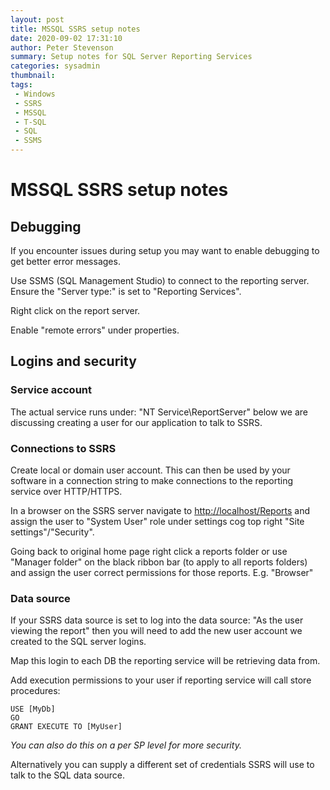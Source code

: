 ```yaml
---
layout: post
title: MSSQL SSRS setup notes
date: 2020-09-02 17:31:10
author: Peter Stevenson
summary: Setup notes for SQL Server Reporting Services
categories: sysadmin
thumbnail:
tags:
 - Windows
 - SSRS
 - MSSQL
 - T-SQL
 - SQL
 - SSMS
---
```


# MSSQL SSRS setup notes

## Debugging

If you encounter issues during setup you may want to enable debugging to get better error messages.

Use SSMS (SQL Management Studio) to connect to the reporting server. Ensure the "Server type:" is set to "Reporting Services".

Right click on the report server.

Enable "remote errors" under properties.

## Logins and security

### Service account

The actual service runs under: "NT Service\ReportServer" below we are discussing creating a user for our application to talk to SSRS.

### Connections to SSRS

Create local or domain user account. This can then be used by your software in a connection string to make connections to the reporting service over HTTP/HTTPS.

In a browser on the SSRS server navigate to [http://localhost/Reports](http://localhost/Reports) and assign the user to "System User" role under settings cog top right "Site settings"/"Security".

Going back to original home page right click a reports folder or use "Manager folder" on the black ribbon bar (to apply to all reports folders) and assign the user correct permissions for those reports. E.g. "Browser"

### Data source

If your SSRS data source is set to log into the data source: "As the user viewing the report" then you will need to add the new user account we created to the SQL server logins.

Map this login to each DB the reporting service will be retrieving data from.

Add execution permissions to your user if reporting service will call store procedures:

```
USE [MyDb]
GO
GRANT EXECUTE TO [MyUser]
```

_You can also do this on a per SP level for more security._

Alternatively you can supply a different set of credentials SSRS will use to talk to the SQL data source.